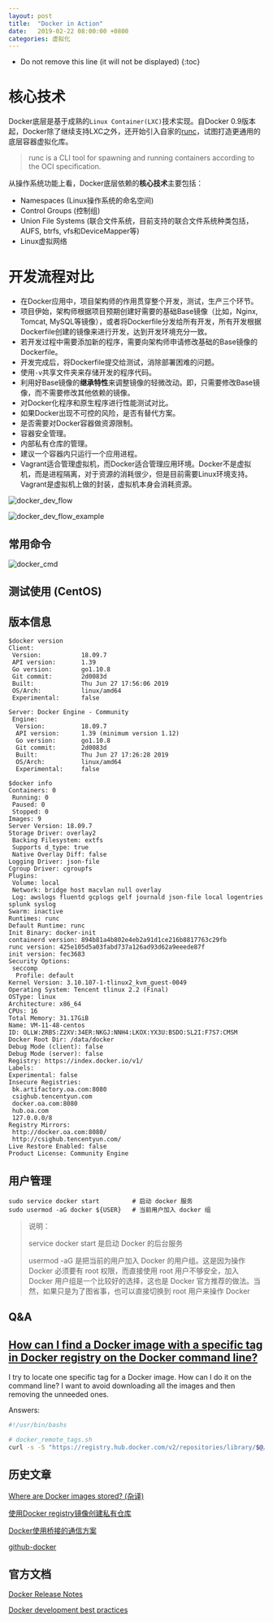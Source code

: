 ```yaml
---
layout: post
title:  "Docker in Action"
date:   2019-02-22 08:00:00 +0800
categories: 虚拟化
---
```


* Do not remove this line (it will not be displayed)
{:toc}


# 核心技术

Docker底层是基于成熟的`Linux Container(LXC)`技术实现。自Docker 0.9版本起，Docker除了继续支持LXC之外，还开始引入自家的[runc]，试图打造更通用的底层容器虚拟化库。

> runc is a CLI tool for spawning and running containers according to the OCI specification.

从操作系统功能上看，Docker底层依赖的**核心技术**主要包括：

* Namespaces (Linux操作系统的命名空间)
* Control Groups (控制组)
* Union File Systems (联合文件系统，目前支持的联合文件系统种类包括，AUFS, btrfs, vfs和DeviceMapper等)
* Linux虚拟网络

[runc]: https://github.com/opencontainers/runc

# 开发流程对比

* 在Docker应用中，项目架构师的作用贯穿整个开发，测试，生产三个环节。
* 项目伊始，架构师根据项目预期创建好需要的基础Base镜像（比如，Nginx, Tomcat, MySQL等镜像），或者将Dockerfile分发给所有开发，所有开发根据Dockerfile创建的镜像来进行开发，达到开发环境充分一致。
* 若开发过程中需要添加新的程序，需要向架构师申请修改基础的Base镜像的Dockerfile。
* 开发完成后，将Dockerfile提交给测试，消除部署困难的问题。
* 使用`-v`共享文件夹来存储开发的程序代码。
* 利用好Base镜像的**继承特性**来调整镜像的轻微改动。即，只需要修改Base镜像，而不需要修改其他依赖的镜像。
* 对Docker化程序和原生程序进行性能测试对比。
* 如果Docker出现不可控的风险，是否有替代方案。
* 是否需要对Docker容器做资源限制。
* 容器安全管理。
* 内部私有仓库的管理。
* 建议一个容器内只运行一个应用进程。
* Vagrant适合管理虚拟机，而Docker适合管理应用环境。Docker不是虚拟机，而是进程隔离，对于资源的消耗很少，但是目前需要Linux环境支持。Vagrant是虚拟机上做的封装，虚拟机本身会消耗资源。


![docker_dev_flow](/assets/images/201902/docker_dev_flow.jpg)

![docker_dev_flow_example](/assets/images/201902/docker_dev_flow_example.jpg)

## 常用命令

![docker_cmd](/assets/images/201902/docker_cmd.jpg)


## 测试使用 (CentOS)

## 版本信息

```
$docker version
Client:
 Version:           18.09.7
 API version:       1.39
 Go version:        go1.10.8
 Git commit:        2d0083d
 Built:             Thu Jun 27 17:56:06 2019
 OS/Arch:           linux/amd64
 Experimental:      false

Server: Docker Engine - Community
 Engine:
  Version:          18.09.7
  API version:      1.39 (minimum version 1.12)
  Go version:       go1.10.8
  Git commit:       2d0083d
  Built:            Thu Jun 27 17:26:28 2019
  OS/Arch:          linux/amd64
  Experimental:     false
```

```
$docker info
Containers: 0
 Running: 0
 Paused: 0
 Stopped: 0
Images: 9
Server Version: 18.09.7
Storage Driver: overlay2
 Backing Filesystem: extfs
 Supports d_type: true
 Native Overlay Diff: false
Logging Driver: json-file
Cgroup Driver: cgroupfs
Plugins:
 Volume: local
 Network: bridge host macvlan null overlay
 Log: awslogs fluentd gcplogs gelf journald json-file local logentries splunk syslog
Swarm: inactive
Runtimes: runc
Default Runtime: runc
Init Binary: docker-init
containerd version: 894b81a4b802e4eb2a91d1ce216b8817763c29fb
runc version: 425e105d5a03fabd737a126ad93d62a9eeede87f
init version: fec3683
Security Options:
 seccomp
  Profile: default
Kernel Version: 3.10.107-1-tlinux2_kvm_guest-0049
Operating System: Tencent tlinux 2.2 (Final)
OSType: linux
Architecture: x86_64
CPUs: 16
Total Memory: 31.17GiB
Name: VM-11-48-centos
ID: OLLW:ZRBS:Z2XV:34ER:NKGJ:NNH4:LKOX:YX3U:BSDO:SL2I:F7S7:CMSM
Docker Root Dir: /data/docker
Debug Mode (client): false
Debug Mode (server): false
Registry: https://index.docker.io/v1/
Labels:
Experimental: false
Insecure Registries:
 bk.artifactory.oa.com:8080
 csighub.tencentyun.com
 docker.oa.com:8080
 hub.oa.com
 127.0.0.0/8
Registry Mirrors:
 http://docker.oa.com:8080/
 http://csighub.tencentyun.com/
Live Restore Enabled: false
Product License: Community Engine
```

## 用户管理

```
sudo service docker start         # 启动 docker 服务
sudo usermod -aG docker ${USER}   # 当前用户加入 docker 组
```

> 说明：
>
> service docker start 是启动 Docker 的后台服务
>
> usermod -aG 是把当前的用户加入 Docker 的用户组。这是因为操作 Docker 必须要有 root 权限，而直接使用 root 用户不够安全，加入 Docker 用户组是一个比较好的选择，这也是 Docker 官方推荐的做法。当然，如果只是为了图省事，也可以直接切换到 root 用户来操作 Docker



## Q&A

## [How can I find a Docker image with a specific tag in Docker registry on the Docker command line?](https://stackoverflow.com/questions/24481564/how-can-i-find-a-docker-image-with-a-specific-tag-in-docker-registry-on-the-dock)

I try to locate one specific tag for a Docker image. How can I do it on the command line? I want to avoid downloading all the images and then removing the unneeded ones.

Answers:

``` bash
#!/usr/bin/bashs

# docker_remote_tags.sh
curl -s -S "https://registry.hub.docker.com/v2/repositories/library/$@/tags/" | jq '."results"[]["name"]' | sort
```


## 历史文章

[Where are Docker images stored? (杂译)]

[使用Docker registry镜像创建私有仓库]

[Docker使用桥接的通信方案]

[github-docker]

## 官方文档

[Docker Release Notes]

[Docker development best practices]



[Where are Docker images stored? (杂译)]: https://blog.csdn.net/delphiwcdj/article/details/43602877

[使用Docker registry镜像创建私有仓库]: https://blog.csdn.net/delphiwcdj/article/details/43099877

[Docker使用桥接的通信方案]: https://blog.csdn.net/delphiwcdj/article/details/49508045

[github-docker]: https://github.com/gerryyang/mac-utils/tree/master/tools/docker

[Docker Release Notes]: https://docs.docker.com/release-notes/

[Docker development best practices]: https://docs.docker.com/develop/dev-best-practices/